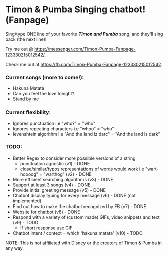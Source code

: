 # Timon & Pumba Singing chatbot! (Fanpage)


Sing/type ONE line of your favorite ***Timon and Pumba*** song, and they'll sing back (the next line)!

Try me out @ https://messenger.com/Timon-Pumba-Fanpage-123330215012542/.

Check me out at https://fb.com/Timon-Pumba-Fanpage-123330215012542.

### Current songs (more to come!):
- Hakuna Matata
- Can you feel the love tonight?
- Stand by me

### Current flexibility:
- Ignores punctuation i.e "who?" = "who"
- Ignores repeating characters i.e "whoo" = "who"
- levenshtein algorithm i.e "And the land iz darc" = "And the land is dark"

### TODO:
- Better Regex to consider more possible versions of a string
  - punctuation agnostic (v1) - DONE
  - close/similar/typos representations of words would work i.e "wart-hoooog" = "warthog" (v2) - DONE
- More efficient searching algorithms (v3) - DONE
- Support at least 3 songs (v4) - DONE
- Provide initial greeting message (v5) - DONE
- Chatbot display typing for every message (v6) - DONE (not implemented)
- Find out how to make the chatbot recognized by FB (v7) - DONE
- Website for chatbot (v8) - DONE
- Respond with a variety of (custom made) GIFs, video snippets and text (v9) - TODO
  - If short response use GIF
- Chatbot intent / context = which 'hakuna matata' (v10) - TODO


NOTE: This is not affiliated with Disney or the creators of Timon & Pumba in any way.
